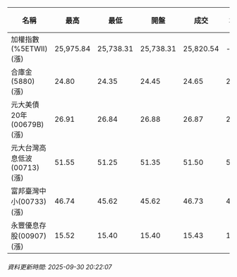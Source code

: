 | 名稱 | 最高 | 最低 | 開盤 | 成交 | 均價 | 成交金額(億) | 昨收 | 漲跌幅 | 漲跌 | 總量 | 昨量 | 振幅 |
| -------- | -------- | -------- | -------- |-------- | -------- | -------- |-------- |-------- |-------- | -------- | -------- |-------- |
|加權指數(%5ETWII) (漲)|25,975.84|25,738.31|25,738.31|25,820.54|-|4,292.05|25,580.32|0.94%|240.22|6,572,598|0|0.93%|
|合庫金(5880) (漲)|24.80|24.35|24.45|24.65|24.60|4.47|24.20|1.86%|0.45|18,161|6,878|1.86%|
|元大美債20年(00679B) (漲)|26.91|26.84|26.88|26.87|26.87|6.64|26.66|0.79%|0.21|24,715|28,559|0.26%|
|元大台灣高息低波(00713) (漲)|51.55|51.25|51.35|51.50|51.40|4.06|51.15|0.68%|0.35|7,908|10,220|0.59%|
|富邦臺灣中小(00733) (漲)|46.74|45.62|45.62|46.73|46.43|0.477|45.39|2.95%|1.34|1,028|1,868|2.47%|
|永豐優息存股(00907) (漲)|15.52|15.40|15.40|15.43|15.46|0.078|15.34|0.59%|0.09|504|2,376|0.78%|
###### 資料更新時間: 2025-09-30 20:22:07